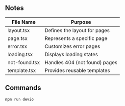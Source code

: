 ## Notes


| File Name       | Purpose                          |
|-----------------|----------------------------------|
| layout.tsx      | Defines the layout for pages      |
| page.tsx        | Represents a specific page        |
| error.tsx       | Customizes error pages            |
| loading.tsx     | Displays loading states           |
| not-found.tsx   | Handles 404 (not found) pages     |
| template.tsx    | Provides reusable templates       |


## Commands
```
npm run devio

```